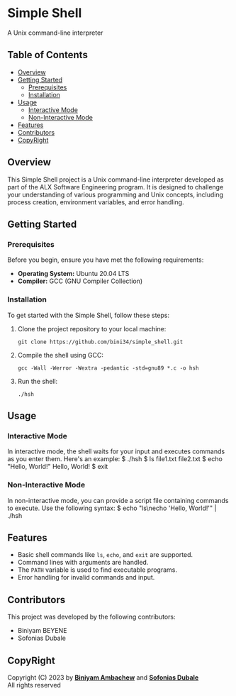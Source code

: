 # Simple Shell

A Unix command-line interpreter

## Table of Contents
- [Overview](#overview)
- [Getting Started](#getting-started)
  - [Prerequisites](#prerequisites)
  - [Installation](#installation)
- [Usage](#usage)
  - [Interactive Mode](#interactive-mode)
  - [Non-Interactive Mode](#non-interactive-mode)
- [Features](#features)
- [Contributors](#contributors)
- [CopyRight](#CopyRight)

## Overview

This Simple Shell project is a Unix command-line interpreter developed as part of the ALX Software Engineering program. It is designed to challenge your understanding of various programming and Unix concepts, including process creation, environment variables, and error handling.

## Getting Started

### Prerequisites

Before you begin, ensure you have met the following requirements:
- **Operating System:** Ubuntu 20.04 LTS
- **Compiler:** GCC (GNU Compiler Collection)

### Installation

To get started with the Simple Shell, follow these steps:

1. Clone the project repository to your local machine:

    ```
    git clone https://github.com/bini34/simple_shell.git
    ```

2. Compile the shell using GCC:

    ```
    gcc -Wall -Werror -Wextra -pedantic -std=gnu89 *.c -o hsh
    ```

3. Run the shell:

    ```
    ./hsh
    ```

## Usage

### Interactive Mode

In interactive mode, the shell waits for your input and executes commands as you enter them. Here's an example:
$ ./hsh
$ ls
file1.txt file2.txt
$ echo "Hello, World!"
Hello, World!
$ exit

### Non-Interactive Mode

In non-interactive mode, you can provide a script file containing commands to execute. Use the following syntax:
$ echo "ls\necho 'Hello, World!'" | ./hsh

## Features

- Basic shell commands like `ls`, `echo`, and `exit` are supported.
- Command lines with arguments are handled.
- The `PATH` variable is used to find executable programs.
- Error handling for invalid commands and input.

## Contributors

This project was developed by the following contributors:
- Biniyam BEYENE
- Sofonias Dubale

## CopyRight

Copyright (C) 2023  by [**Biniyam Ambachew**](https://github.com/bini34) and [**Sofonias Dubale**](https://github.com/sofoniasgd)<br>
All rights reserved



